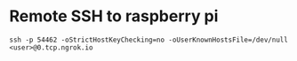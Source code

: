 # Remote SSH to raspberry pi
    ssh -p 54462 -oStrictHostKeyChecking=no -oUserKnownHostsFile=/dev/null <user>@0.tcp.ngrok.io

